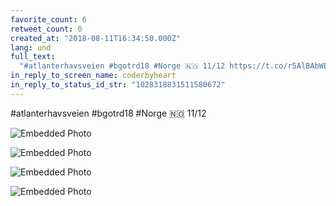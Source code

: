 ```yaml
---
favorite_count: 6
retweet_count: 0
created_at: "2018-08-11T16:34:50.000Z"
lang: und
full_text:
  "#atlanterhavsveien #bgotrd18 #Norge 🇳🇴 11/12 https://t.co/r5AlBAbWEI"
in_reply_to_screen_name: coderbyheart
in_reply_to_status_id_str: "1028318831511580672"
---
```


#atlanterhavsveien #bgotrd18 #Norge 🇳🇴 11/12

<div class="gallery gallery-4">

![Embedded Photo](https://twitter-media-coderbyheart.s3.eu-north-1.amazonaws.com/1028318837354254338-DkVQ-1oX4AAc-Yj.jpg)

![Embedded Photo](https://twitter-media-coderbyheart.s3.eu-north-1.amazonaws.com/1028318837354254338-DkVRRpZX0AEpdya.jpg)

![Embedded Photo](https://twitter-media-coderbyheart.s3.eu-north-1.amazonaws.com/1028318837354254338-DkVRSegWsAAo329.jpg)

![Embedded Photo](https://twitter-media-coderbyheart.s3.eu-north-1.amazonaws.com/1028318837354254338-DkVRTbJWwAEAIMJ.jpg)

</div>
